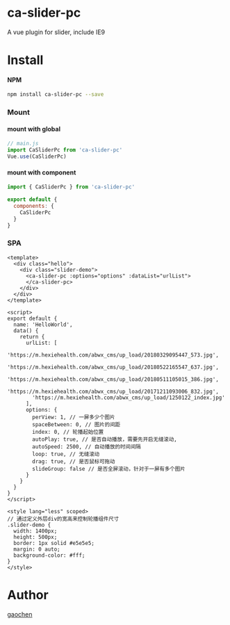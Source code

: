 # ca-slider-pc

A vue plugin for slider, include IE9

# Install

#### NPM

```bash
npm install ca-slider-pc --save
```

### Mount

#### mount with global

```javascript
// main.js
import CaSliderPc from 'ca-slider-pc'
Vue.use(CaSliderPc)
```

#### mount with component

```javascript
import { CaSliderPc } from 'ca-slider-pc'

export default {
  components: {
    CaSliderPc
  }
}
```

### SPA

```vue
<template>
  <div class="hello">
    <div class="slider-demo">
      <ca-slider-pc :options="options" :dataList="urlList">
      </ca-slider-pc>
    </div>
  </div>
</template>

<script>
export default {
  name: 'HelloWorld',
  data() {
    return {
      urlList: [
        'https://m.hexiehealth.com/abwx_cms/up_load/20180329095447_573.jpg',
        'https://m.hexiehealth.com/abwx_cms/up_load/20180522165547_637.jpg',
        'https://m.hexiehealth.com/abwx_cms/up_load/20180511105015_386.jpg',
        'https://m.hexiehealth.com/abwx_cms/up_load/20171211093006_832.jpg',
        'https://m.hexiehealth.com/abwx_cms/up_load/1250122_index.jpg'
      ],
      options: {
        perView: 1, // 一屏多少个图片
        spaceBetween: 0, // 图片的间距
        index: 0, // 轮播起始位置
        autoPlay: true, // 是否自动播放，需要先开启无缝滚动,
        autoSpeed: 2500, // 自动播放的时间间隔
        loop: true, // 无缝滚动
        drag: true, // 是否鼠标可拖动
        slideGroup: false // 是否全屏滚动，针对于一屏有多个图片
      }
    }
  }
}
</script>

<style lang="less" scoped>
// 通过定义外层div的宽高来控制轮播组件尺寸
.slider-demo {
  width: 1400px;
  height: 500px;
  border: 1px solid #e5e5e5;
  margin: 0 auto;
  background-color: #fff;
}
</style>
```

# Author

[gaochen](https://github.com/gaochen)
